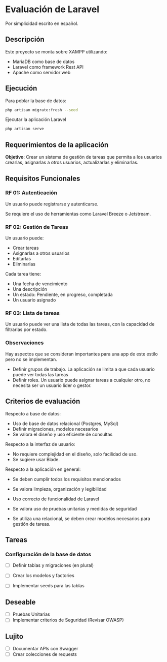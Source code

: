 # Evaluación de Laravel

Por simplicidad escrito en español.

## Descripción

Este proyecto se monta sobre XAMPP utilizando:

- MariaDB como base de datos
- Laravel como framework Rest API
- Apache como servidor web

## Ejecución

Para poblar la base de datos:

~~~sh
php artisan migrate:fresh --seed
~~~

Ejecutar la aplicación Laravel

~~~sh
php artisan serve
~~~

## Requerimientos de la aplicación

**Objetivo**: Crear un sistema de gestión de tareas que permita a los usuarios crearlas, asignarlas a otros usuarios, actualizarlas y eliminarlas.

## Requisitos Funcionales

### RF 01: Autenticación

Un usuario puede registrarse y autenticarse.

Se requiere el uso de herramientas como Laravel Breeze o Jetstream.

### RF 02: Gestión de Tareas

Un usuario puede:

- Crear tareas
- Asignarlas a otros usuarios
- Editarlas
- Eliminarlas

Cada tarea tiene:

- Una fecha de vencimiento
- Una descripción
- Un estado: Pendiente, en progreso, completada
- Un usuario asignado

### RF 03: Lista de tareas

Un usuario puede ver una lista de todas las tareas, con la capacidad de filtrarlas por estado.

### Observaciones

Hay aspectos que se consideran importantes para una app de este estilo pero no se implementan.

- Definir grupos de trabajo. La aplicación se limita a que cada usuario puede ver todas las tareas
- Definir roles. Un usuario puede asignar tareas a cualquier otro, no necesita ser un usuario lider o gestor.


## Criterios de evaluación

Respecto a base de datos:

- Uso de base de datos relacional (Postgres, MySql)
- Definir migraciones, modelos necesarios
- Se valora el diseño y uso eficiente de consultas

Respecto a la interfaz de usuario:

- No requiere complejidad en el diseño, solo facilidad de uso.
- Se sugiere usar Blade.

Respecto a la aplicación en general:

- Se deben cumplir todos los requisitos mencionados
- Se valora limpieza, organización y legibilidad
- Uso correcto de funcionalidad de Laravel
- Se valora uso de pruebas unitarias y medidas de seguridad

- Se utiliza una relacional, se deben crear modelos necesarios para gestión de tareas.


## Tareas

### Configuración de la base de datos

- [ ] Definir tablas y migraciones (en plural)
- [ ] Crear los modelos y factories
- [ ] Implementar seeds para las tablas


## Deseable

- [ ] Pruebas Unitarias
- [ ] Implementar criterios de Seguridad (Revisar OWASP)

## Lujito

- [ ] Documentar APIs con Swagger
- [ ] Crear colecciones de requests
